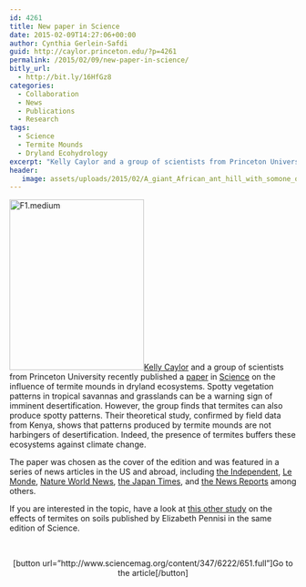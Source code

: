 ```yaml
---
id: 4261
title: New paper in Science
date: 2015-02-09T14:27:06+00:00
author: Cynthia Gerlein-Safdi
guid: http://caylor.princeton.edu/?p=4261
permalink: /2015/02/09/new-paper-in-science/
bitly_url:
  - http://bit.ly/16HfGz8
categories:
  - Collaboration
  - News
  - Publications
  - Research
tags:
  - Science
  - Termite Mounds
  - Dryland Ecohydrology
excerpt: "Kelly Caylor and a group of scientists from Princeton University recently published a paper in Science on the influence of termite mounds in dryland ecosystems."
header:
   image: assets/uploads/2015/02/A_giant_African_ant_hill_with_somone_on_it.JPG
---
```

<img class="alignleft wp-image-4252 size-medium" src="http://caylor.eri.ucsb.edu/wp-content/uploads/2015/02/F1.medium-236x300.gif" alt="F1.medium" width="236" height="300" /><a href="http://caylor.eri.ucsb.edu/portfolio-item/kelly-caylor-associate-professor/" target="_blank">Kelly Caylor</a> and a group of scientists from Princeton University recently published a <a href="http://www.sciencemag.org/content/347/6222/651.full" target="_blank">paper</a> in <a href="http://www.sciencemag.org/" target="_blank">Science</a> on the influence of termite mounds in dryland ecosystems. <!--more-->Spotty vegetation patterns in tropical savannas and grasslands can be a warning sign of imminent desertification. However, the group finds that termites can also produce spotty patterns. Their theoretical study, confirmed by field data from Kenya, shows that patterns produced by termite mounds are not harbingers of desertification. Indeed, the presence of termites buffers these ecosystems against climate change.

The paper was chosen as the cover of the edition and was featured in a series of news articles in the US and abroad, including <a href="http://www.independent.co.uk/news/science/mounds-of-soil-made-by-termites-found-to-hold-back-encroachment-of-the-desert-scientists-find-10027227.html" target="_blank">the Independent</a>, <a href="http://www.lemonde.fr/sciences/article/2015/02/09/contre-la-desertification-les-termites_4572940_1650684.html?xtmc=termites&xtcr=1" target="_blank">Le Monde</a>, <a href="http://www.natureworldnews.com/articles/12547/20150206/termites-keep-desert-bay.htm" target="_blank">Nature World News</a>, <a href="http://www.japantimes.co.jp/news/2015/02/06/world/science-health-world/termite-mounds-can-halt-deserts-advance-study/#.VNkIsFPF8bQ" target="_blank">the Japan Times</a>, and <a href="http://www.thenewsreports.com/termite-mounds-playing-critical-role-stopping-expansion-deserts/14818/ravi" target="_blank">the News Reports</a> among others.

If you are interested in the topic, have a look at <a href="http://www.sciencemag.org/content/347/6222/596.full" target="_blank">this other study</a> on the effects of termites on soils published by Elizabeth Pennisi in the same edition of Science.

&nbsp;

<p style="text-align: center;">
  [button url=&#8221;http://www.sciencemag.org/content/347/6222/651.full&#8221;]Go to the article[/button]
</p>